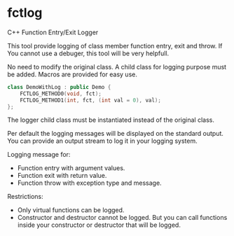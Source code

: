# fctlog
C++ Function Entry/Exit Logger

This tool provide logging of class member function entry, exit and throw. If You cannot use a debuger, this tool will be very helpfull.

No need to modify the original class. A child class for logging purpose must be added. Macros are provided for easy use.
```c++
class DemoWithLog : public Demo {
    FCTLOG_METHOD0(void, fct);
    FCTLOG_METHOD1(int, fct, (int val = 0), val);
};
```
The logger child class must be instantiated instead of the original class.

Per default the logging messages will be displayed on the standard output. You can provide an output stream to log it in your logging system.

Logging message for:
- Function entry with argument values.
- Function exit with return value.
- Function throw with exception type and message.

Restrictions: 
- Only virtual functions can be logged.
- Constructor and destructor cannot be logged. But you can call functions inside your constructor or destructor that will be logged.
